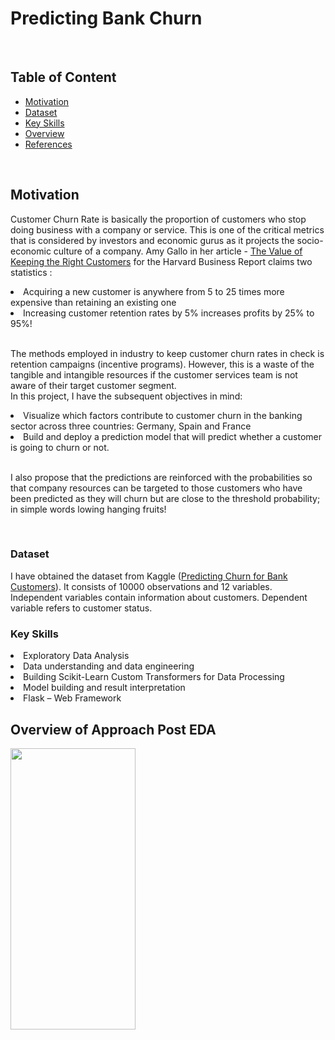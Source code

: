 # Predicting Bank Churn

<br>
<h2> Table of Content </h2>

<ul>
  <li><a href='#motivation'>Motivation</a></li>
  <li><a href='#dataset'>Dataset</a></li>
  <li><a href='#skill'>Key Skills</a></li>
  <li><a href='#overview'>Overview</a></li>
  <li><a href='#references'>References</a></li>
  
</ul> 
<br>

<h2 id = 'motivation'> Motivation </h2>
<p>
  Customer Churn Rate is basically the proportion of customers who stop doing business with a company or service. This is one of the critical metrics that is considered by investors and economic gurus as it projects the socio-economic culture of a company. Amy Gallo in her article - <a href= 'https://hbr.org/2014/10/the-value-of-keeping-the-right-customers'>The Value of Keeping the Right Customers</a> for the Harvard Business Report claims two statistics :
  <br>
    <li>Acquiring a new customer is anywhere from 5 to 25 times more expensive than retaining an existing one</li>
    <li>Increasing customer retention rates by 5% increases profits by 25% to 95%!</li>
  <br>
  
  The methods employed in industry to keep customer churn rates in check is retention campaigns (incentive programs). However, this is a waste of the tangible and intangible resources if the customer services team is not aware of their target customer segment.<br>
  In this project, I have the subsequent objectives in mind:
    <li>Visualize which factors contribute to customer churn in the banking sector across three countries: Germany, Spain and France</li>
    <li>Build and deploy a prediction model that will predict whether a customer is going to churn or not.</li>
  
  <br>
  I also propose that the predictions are reinforced with the probabilities so that company resources can be targeted to those customers who have been predicted as they will churn but are close to the threshold probability; in simple words lowing hanging fruits!
  
</p>


<br>


<h3 id = 'dataset'>Dataset</h2>
<p>
  I have obtained the dataset from Kaggle (<a href= 'https://www.kaggle.com/adammaus/predicting-churn-for-bank-customers?select=Churn_Modelling.csv'>Predicting Churn for Bank Customers</a>). It consists of 10000 observations and 12 variables. Independent variables contain information about customers. Dependent variable refers to customer status.
</p>


<h3 id = 'skill'>Key Skills</h2>
<p>
  <li>Exploratory Data Analysis</li>
  <li>Data understanding and data engineering</li>
  <li>Building Scikit-Learn Custom Transformers for Data Processing</li>
  <li>Model building and result interpretation</li>
  <li>Flask – Web Framework</li>
  
</p>




<h2 id = 'overview'> Overview of Approach Post EDA </h2>
<p>

<p>
    <img src="Images/Overview.jpg" width=200, height=450>
 
</p>  


